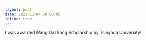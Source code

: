 ```yaml
---
layout: post
date: 2023-11-07 08:00:00
inline: true
---
```


I was awarded Wang Dazhong Scholarship by Tsinghua University!
